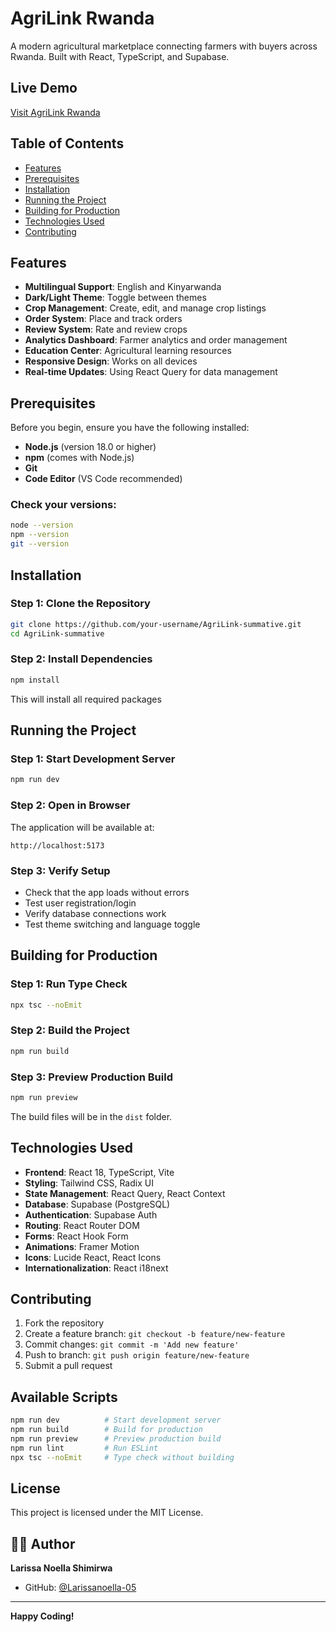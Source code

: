 # AgriLink Rwanda 

A modern agricultural marketplace connecting farmers with buyers across Rwanda. Built with React, TypeScript, and Supabase.

## Live Demo

[Visit AgriLink Rwanda](https://agrilink-rwanda.netlify.app)

## Table of Contents

- [Features](#features)
- [Prerequisites](#Prerequisites)
- [Installation](#installation)
- [Running the Project](#running-the-project)
- [Building for Production](#building-for-production)
- [Technologies Used](#technologies-used)
- [Contributing](#contributing)

##  Features

- **Multilingual Support**: English and Kinyarwanda
- **Dark/Light Theme**: Toggle between themes
- **Crop Management**: Create, edit, and manage crop listings
- **Order System**: Place and track orders 
- **Review System**: Rate and review crops
- **Analytics Dashboard**: Farmer analytics and order management
- **Education Center**: Agricultural learning resources
- **Responsive Design**: Works on all devices
- **Real-time Updates**: Using React Query for data management

##  Prerequisites

Before you begin, ensure you have the following installed:

- **Node.js** (version 18.0 or higher)
- **npm** (comes with Node.js)
- **Git**
- **Code Editor** (VS Code recommended)

### Check your versions:
```bash
node --version
npm --version
git --version
```

##  Installation

### Step 1: Clone the Repository
```bash
git clone https://github.com/your-username/AgriLink-summative.git
cd AgriLink-summative
```

### Step 2: Install Dependencies
```bash
npm install
```

This will install all required packages
  

##  Running the Project

### Step 1: Start Development Server
```bash
npm run dev
```

### Step 2: Open in Browser
The application will be available at:
```
http://localhost:5173
```

### Step 3: Verify Setup
- Check that the app loads without errors
- Test user registration/login
- Verify database connections work
- Test theme switching and language toggle

##  Building for Production

### Step 1: Run Type Check
```bash
npx tsc --noEmit
```

### Step 2: Build the Project
```bash
npm run build
```

### Step 3: Preview Production Build
```bash
npm run preview
```

The build files will be in the `dist` folder.



##  Technologies Used

- **Frontend**: React 18, TypeScript, Vite
- **Styling**: Tailwind CSS, Radix UI
- **State Management**: React Query, React Context
- **Database**: Supabase (PostgreSQL)
- **Authentication**: Supabase Auth
- **Routing**: React Router DOM
- **Forms**: React Hook Form
- **Animations**: Framer Motion
- **Icons**: Lucide React, React Icons
- **Internationalization**: React i18next

##  Contributing

1. Fork the repository
2. Create a feature branch: `git checkout -b feature/new-feature`
3. Commit changes: `git commit -m 'Add new feature'`
4. Push to branch: `git push origin feature/new-feature`
5. Submit a pull request

##  Available Scripts

```bash
npm run dev          # Start development server
npm run build        # Build for production
npm run preview      # Preview production build
npm run lint         # Run ESLint
npx tsc --noEmit     # Type check without building
```



##  License

This project is licensed under the MIT License.

## 👨‍💻 Author

**Larissa Noella Shimirwa**
- GitHub: [@Larissanoella-05](https://github.com/Larissanoella-05/AgriLink-summative)

---

**Happy Coding!**
